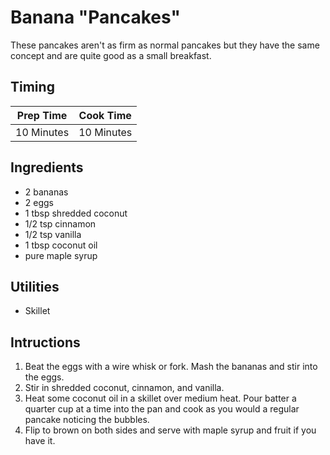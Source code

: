 # Banana "Pancakes"

These pancakes aren't as firm as normal pancakes but they have the same concept
and are quite good as a small breakfast.

## Timing

| Prep Time  | Cook Time  |
| ---------- | ---------- |
| 10 Minutes | 10 Minutes |

## Ingredients

- 2 bananas
- 2 eggs
- 1 tbsp shredded coconut
- 1/2 tsp cinnamon
- 1/2 tsp vanilla
- 1 tbsp coconut oil
- pure maple syrup

## Utilities

- Skillet

## Intructions

1. Beat the eggs with a wire whisk or fork. Mash the bananas and stir into the
   eggs.
2. Stir in shredded coconut, cinnamon, and vanilla.
3. Heat some coconut oil in a skillet over medium heat. Pour batter a quarter
   cup at a time into the pan and cook as you would a regular pancake noticing
   the bubbles.
4. Flip to brown on both sides and serve with maple syrup and fruit if you have
   it.
